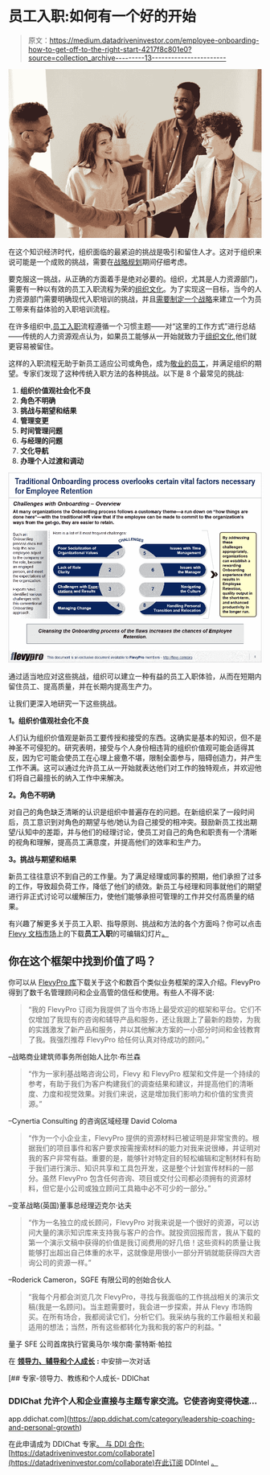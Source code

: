 # 员工入职:如何有一个好的开始

> 原文：<https://medium.datadriveninvestor.com/employee-onboarding-how-to-get-off-to-the-right-start-4217f8c801e0?source=collection_archive---------13----------------------->

![](img/abed87000e26b50f6de4b28f270b3ea3.png)

在这个知识经济时代，组织面临的最紧迫的挑战是吸引和留住人才。这对于组织来说可能是一个成败的挑战，需要在[战略规划](https://flevy.com/strategic-planning)期间仔细考虑。

要克服这一挑战，从正确的方面着手是绝对必要的。组织，尤其是人力资源部门，需要有一种以有效的员工入职流程为荣的[组织文化](https://flevy.com/browse/stream/culture)。为了实现这一目标，当今的人力资源部门需要明确现代入职培训的挑战，并且[需要制定一个战略](https://flevy.com/browse/stream/strategy-development)来建立一个为员工带来有益体验的入职培训流程。

在许多组织中,[员工入职](https://flevy.com/browse/flevypro/employee-onboarding-5341)流程遵循一个习惯主题——对“这里的工作方式”进行总结——传统的人力资源观点认为，如果员工能够从一开始就致力于[组织文化](https://flevy.com/browse/stream/culture),他们就更容易被留住。

这样的入职流程无助于新员工适应公司或角色，成为[敬业的员工](https://flevy.com/browse/flevypro/5-dimensions-of-employee-engagement-5272)，并满足组织的期望。专家们发现了这种传统入职方法的各种挑战。以下是 8 个最常见的挑战:

1.  **组织价值观社会化不良**
2.  **角色不明确**
3.  **挑战与期望和结果**
4.  **管理变更**
5.  **时间管理问题**
6.  **与经理的问题**
7.  **文化导航**
8.  **办理个人过渡和调动**

![](img/8268263342fdde3cafbc95d4021f4377.png)

通过适当地应对这些挑战，组织可以建立一种有益的员工入职体验，从而在短期内留住员工、提高质量，并在长期内提高生产力。

让我们更深入地研究一下这些挑战。

**1。组织价值观社会化不良**

人们认为组织价值观是新员工要传授和接受的东西。这确实是基本的知识，但不是神圣不可侵犯的。研究表明，接受与个人身份相违背的组织价值观可能会适得其反，因为它可能会使员工在心理上疲惫不堪，限制全面参与，阻碍创造力，并产生工作不满。这可以通过允许员工从一开始就表达他们对工作的独特观点，并欢迎他们将自己最擅长的纳入工作中来解决。

**2。角色不明确**

对自己的角色缺乏清晰的认识是组织中普遍存在的问题。在新组织呆了一段时间后，员工意识到对角色的期望与他/她认为自己接受的相冲突。鼓励新员工找出期望/认知中的差距，并与他们的经理讨论，使员工对自己的角色和职责有一个清晰的视角和理解，提高员工满意度，并提高他们的效率和生产力。

**3。挑战与期望和结果**

新员工往往意识不到自己的工作量。为了满足经理或同事的预期，他们承担了过多的工作，导致超负荷工作，降低了他们的绩效。新员工与经理和同事就他们的期望进行非正式讨论可以缓解压力，使他们能够承担可管理的工作并交付高质量的结果。

有兴趣了解更多关于员工入职、指导原则、挑战和方法的各个方面吗？你可以点击 [Flevy 文档市场](https://flevy.com/browse)上的下载**员工入职**的可编辑幻灯片[。](https://flevy.com/browse/flevypro/employee-onboarding-5341)

## 你在这个框架中找到价值了吗？

你可以从 [FlevyPro 库](https://flevy.com/pro/library)下载关于这个和数百个类似业务框架的深入介绍。FlevyPro 得到了数千名管理顾问和企业高管的信任和使用。有些人不得不说:

> “我的 FlevyPro 订阅为我提供了当今市场上最受欢迎的框架和平台。它们不仅增加了我现有的咨询和辅导产品和服务，还让我跟上了最新的趋势，为我的实践激发了新产品和服务，并以其他解决方案的一小部分时间和金钱教育了我。我强烈推荐 FlevyPro 给任何认真对待成功的顾问。”

–战略商业建筑师事务所创始人比尔·布兰森

> “作为一家利基战略咨询公司，Flevy 和 FlevyPro 框架和文件是一个持续的参考，有助于我们为客户构建我们的调查结果和建议，并提高他们的清晰度、力度和视觉效果。对我们来说，这是增加我们影响力和价值的宝贵资源。”

–Cynertia Consulting 的咨询区域经理 David Coloma

> “作为一个小企业主，FlevyPro 提供的资源材料已被证明是非常宝贵的。根据我们的项目事件和客户要求按需搜索材料的能力对我来说很棒，并证明对我的客户非常有益。重要的是，能够针对特定目的轻松编辑和定制材料有助于我们进行演示、知识共享和工具包开发，这是整个计划宣传材料的一部分。虽然 FlevyPro 包含任何咨询、项目或交付公司都必须拥有的资源材料，但它是小公司或独立顾问工具箱中必不可少的一部分。”

–变革战略(英国)董事总经理迈克尔·达夫

> “作为一名独立的成长顾问，FlevyPro 对我来说是一个很好的资源，可以访问大量的演示知识库来支持我与客户的合作。就投资回报而言，我从下载的第一个演示文稿中获得的价值是我订阅费用的好几倍！这些资料的质量让我能够打出超出自己体重的水平，这就像是用很小一部分开销就能获得四大咨询公司的资源一样。”

–Roderick Cameron，SGFE 有限公司的创始合伙人

> “我每个月都会浏览几次 FlevyPro，寻找与我面临的工作挑战相关的演示文稿(我是一名顾问)。当主题需要时，我会进一步探索，并从 Flevy 市场购买。在所有场合，我都阅读它们，分析它们。我采纳与我的工作最相关和最适用的想法；当然，所有这些都转化为我和我的客户的利益。"

量子 SFE 公司首席执行官奥马尔·埃尔南·蒙特斯·帕拉

在 [**领导力、辅导和个人成长**](https://app.ddichat.com/category/leadership-coaching-and-personal-growth) **:** 中安排一次对话

[](https://app.ddichat.com/category/leadership-coaching-and-personal-growth) [## 专家-领导力、教练和个人成长- DDIChat

### DDIChat 允许个人和企业直接与主题专家交流。它使咨询变得快速…

app.ddichat.com](https://app.ddichat.com/category/leadership-coaching-and-personal-growth) 

在此申请成为 DDIChat 专家[。
与 DDI 合作:](https://app.ddichat.com/expertsignup)[https://datadriveninvestor.com/collaborate](https://datadriveninvestor.com/collaborate)在此订阅 DDIntel [。](https://ddintel.datadriveninvestor.com/)